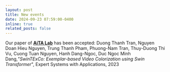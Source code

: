 ```yaml
---
layout: post
title: New events
date: 2024-09-23 07:59:00-0400
inline: true
related_posts: false
---
```

Our paper of [**AiTA Lab**](https://aita-lab.github.io/) has been accepted:
Duong Thanh Tran, Nguyen Doan Hieu Nguyen, Trung Thanh Pham, Phuong-Nam Tran, Thuy-Duong Thi Vu, Cuong Tuan Nguyen, Hanh Dang-Ngoc, Duc Ngoc Minh Dang,*"SwinTExCo: Exemplar-based Video Colorization using Swin Transformer*", Expert Systems with Applications, 2023